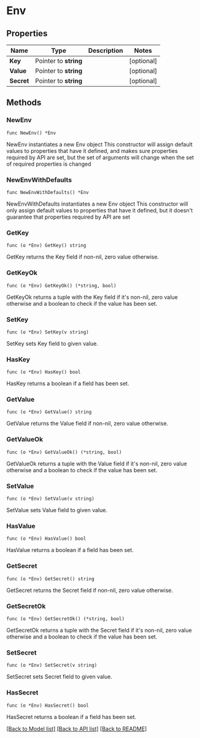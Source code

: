 # Env

## Properties

Name | Type | Description | Notes
------------ | ------------- | ------------- | -------------
**Key** | Pointer to **string** |  | [optional] 
**Value** | Pointer to **string** |  | [optional] 
**Secret** | Pointer to **string** |  | [optional] 

## Methods

### NewEnv

`func NewEnv() *Env`

NewEnv instantiates a new Env object
This constructor will assign default values to properties that have it defined,
and makes sure properties required by API are set, but the set of arguments
will change when the set of required properties is changed

### NewEnvWithDefaults

`func NewEnvWithDefaults() *Env`

NewEnvWithDefaults instantiates a new Env object
This constructor will only assign default values to properties that have it defined,
but it doesn't guarantee that properties required by API are set

### GetKey

`func (o *Env) GetKey() string`

GetKey returns the Key field if non-nil, zero value otherwise.

### GetKeyOk

`func (o *Env) GetKeyOk() (*string, bool)`

GetKeyOk returns a tuple with the Key field if it's non-nil, zero value otherwise
and a boolean to check if the value has been set.

### SetKey

`func (o *Env) SetKey(v string)`

SetKey sets Key field to given value.

### HasKey

`func (o *Env) HasKey() bool`

HasKey returns a boolean if a field has been set.

### GetValue

`func (o *Env) GetValue() string`

GetValue returns the Value field if non-nil, zero value otherwise.

### GetValueOk

`func (o *Env) GetValueOk() (*string, bool)`

GetValueOk returns a tuple with the Value field if it's non-nil, zero value otherwise
and a boolean to check if the value has been set.

### SetValue

`func (o *Env) SetValue(v string)`

SetValue sets Value field to given value.

### HasValue

`func (o *Env) HasValue() bool`

HasValue returns a boolean if a field has been set.

### GetSecret

`func (o *Env) GetSecret() string`

GetSecret returns the Secret field if non-nil, zero value otherwise.

### GetSecretOk

`func (o *Env) GetSecretOk() (*string, bool)`

GetSecretOk returns a tuple with the Secret field if it's non-nil, zero value otherwise
and a boolean to check if the value has been set.

### SetSecret

`func (o *Env) SetSecret(v string)`

SetSecret sets Secret field to given value.

### HasSecret

`func (o *Env) HasSecret() bool`

HasSecret returns a boolean if a field has been set.


[[Back to Model list]](../README.md#documentation-for-models) [[Back to API list]](../README.md#documentation-for-api-endpoints) [[Back to README]](../README.md)


